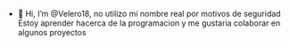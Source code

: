 - 👋 Hi, I’m @Velero18, no utilizo mi nombre real por motivos de seguridad
Estoy aprender hacerca de la programacion y me gustaria colaborar en algunos proyectos
<!---
Velero18/Velero18 is a ✨ special ✨ repository because its `README.md` (this file) appears on your GitHub profile.
You can click the Preview link to take a look at your changes.
--->
